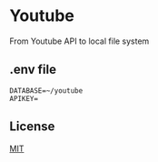 # Youtube

From Youtube API to local file system

## .env file

```
DATABASE=~/youtube
APIKEY=

```

## License

[MIT](./LICENSE)
